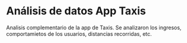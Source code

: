 # Análisis de datos App Taxis
Analisis complementario de la app de Taxis. Se analizaron los ingresos, comportamietos de los usuarios, distancias recorridas, etc. 
